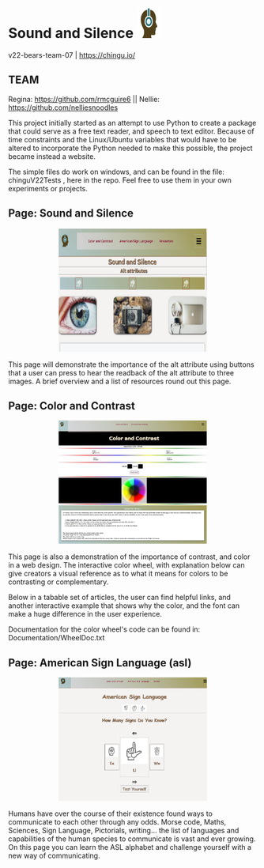 
# Sound and Silence  <img src="https://github.com/chingu-voyages/v22-bears-team-07/blob/dev/static/images/SAS_logo.png" width='50px' height='60px' alt="logo design, a head with gaming headphones on.">
 


 v22-bears-team-07  |  https://chingu.io/
 
 ## TEAM
 Regina: https://github.com/rmcguire6  || 
 Nellie: https://github.com/nelliesnoodles

This project initially started as an attempt to use Python to create a package that could serve as a free text reader, and speech to text editor.
Because of time constraints and the Linux/Ubuntu variables that would have to be altered to incorporate the Python needed to make this possible, the 
project became instead a website.

The simple files do work on windows, and can be found in the file: chinguV22Tests , here in the repo.  Feel free to use them in your own experiments or projects.


## Page:  Sound and Silence
<p align='center'>
<img src="https://github.com/chingu-voyages/v22-bears-team-07/blob/dev/documentation/SASHome.JPG" width="300px" height="250px" alt="a screen shot of the home page for Sound and Silence, on this page, a user can click a button to hear alt text on three different images and find resources to get started.">
 </p>
     
This page will demonstrate the importance of the alt attribute using buttons that a user can press to hear the readback of the alt attribute to three images.
A brief overview and a list of resources round out this page.

## Page: Color and Contrast 
<p align='center'>
<img src="https://github.com/chingu-voyages/v22-bears-team-07/blob/dev/documentation/colorwheel9-11-2020.JPG" width='300px' height='250px' alt="screen shot of the Color and Contrast page.  On this page demonstrations that are interactive can be used to show users how contrast, color, and font play a role in usability">
</p>

This page is also a demonstration of the importance of contrast, and color in a web design.   The interactive color wheel, with explanation below can give creators
a visual reference as to what it means for colors to be contrasting or complementary.

Below in a tabable set of articles, the user can find helpful links, and another interactive example that shows why the color, and the font can make a huge difference
in the user experience. 

Documentation for the color wheel's code can be found in: Documentation/WheelDoc.txt 

## Page: American Sign Language (asl)

<p align='center'>
 <img src="https://github.com/chingu-voyages/v22-bears-team-07/blob/dev/documentation/asl-9-11-2020.JPG" width="300px" height="250px" alt="screen shot of the American Sign Language page.  The hand images do not currently have alt attributes.  A user can look through the alphabet and even test themselves on what the hand sign letters are.">
 </p>

Humans have over the course of their existence found ways to communicate to each other through any odds.   Morse code, Maths, Sciences, Sign Language, Pictorials, writing... the list of languages and capabilities of the human species to communicate is vast and ever growing.  On this page you can learn the ASL alphabet and challenge yourself with a new way of communicating.  
